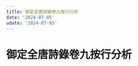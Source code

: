 ```yaml
---
title: 御定全唐詩錄卷九按行分析
date: '2024-07-05'
udate: '2024-07-05'
---
```

# 御定全唐詩錄卷九按行分析

<LinePage :list="lines" :chapternum="9" />

<script setup>
const chapter = '卷九';
import lines from '/data/qtsl/卷九/lines.json'
</script>
